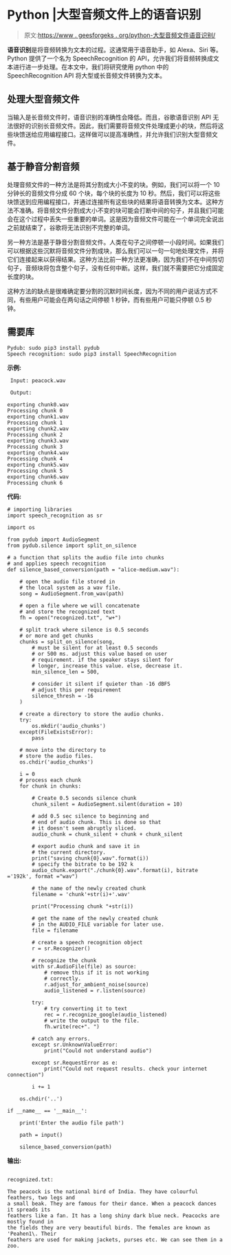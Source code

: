 # Python |大型音频文件上的语音识别

> 原文:[https://www . geesforgeks . org/python-大型音频文件语音识别/](https://www.geeksforgeeks.org/python-speech-recognition-on-large-audio-files/)

 **语音识别**是将音频转换为文本的过程。这通常用于语音助手，如 Alexa、Siri 等。Python 提供了一个名为 SpeechRecognition 的 API，允许我们将音频转换成文本进行进一步处理。在本文中，我们将研究使用 python 中的 SpeechRecognition API 将大型或长音频文件转换为文本。

## 处理大型音频文件

当输入是长音频文件时，语音识别的准确性会降低。而且，谷歌语音识别 API 无法很好的识别长音频文件。因此，我们需要将音频文件处理成更小的块，然后将这些块馈送给应用编程接口。这样做可以提高准确性，并允许我们识别大型音频文件。

## 基于静音分割音频

处理音频文件的一种方法是将其分割成大小不变的块。例如，我们可以将一个 10 分钟长的音频文件分成 60 个块，每个块的长度为 10 秒。然后，我们可以将这些块馈送到应用编程接口，并通过连接所有这些块的结果将语音转换为文本。这种方法不准确。将音频文件分割成大小不变的块可能会打断中间的句子，并且我们可能会在这个过程中丢失一些重要的单词。这是因为音频文件可能在一个单词完全说出之前就结束了，谷歌将无法识别不完整的单词。

另一种方法是基于静音分割音频文件。人类在句子之间停顿一小段时间。如果我们可以根据这些沉默将音频文件分割成块，那么我们可以一句一句地处理文件，并将它们连接起来以获得结果。这种方法比前一种方法更准确，因为我们不在中间剪切句子，音频块将包含整个句子，没有任何中断。这样，我们就不需要把它分成固定长度的块。

这种方法的缺点是很难确定要分割的沉默时间长度，因为不同的用户说话方式不同，有些用户可能会在两句话之间停顿 1 秒钟，而有些用户可能只停顿 0.5 秒钟。

## 需要库

```
Pydub: sudo pip3 install pydub
Speech recognition: sudo pip3 install SpeechRecognition

```

**示例:**

```
 Input: peacock.wav 

 Output: 

exporting chunk0.wav
Processing chunk 0
exporting chunk1.wav
Processing chunk 1
exporting chunk2.wav
Processing chunk 2
exporting chunk3.wav
Processing chunk 3
exporting chunk4.wav
Processing chunk 4
exporting chunk5.wav
Processing chunk 5
exporting chunk6.wav
Processing chunk 6

```

**代码:**

```
# importing libraries
import speech_recognition as sr

import os

from pydub import AudioSegment
from pydub.silence import split_on_silence

# a function that splits the audio file into chunks
# and applies speech recognition
def silence_based_conversion(path = "alice-medium.wav"):

    # open the audio file stored in
    # the local system as a wav file.
    song = AudioSegment.from_wav(path)

    # open a file where we will concatenate  
    # and store the recognized text
    fh = open("recognized.txt", "w+")

    # split track where silence is 0.5 seconds 
    # or more and get chunks
    chunks = split_on_silence(song,
        # must be silent for at least 0.5 seconds
        # or 500 ms. adjust this value based on user
        # requirement. if the speaker stays silent for 
        # longer, increase this value. else, decrease it.
        min_silence_len = 500,

        # consider it silent if quieter than -16 dBFS
        # adjust this per requirement
        silence_thresh = -16
    )

    # create a directory to store the audio chunks.
    try:
        os.mkdir('audio_chunks')
    except(FileExistsError):
        pass

    # move into the directory to
    # store the audio files.
    os.chdir('audio_chunks')

    i = 0
    # process each chunk
    for chunk in chunks:

        # Create 0.5 seconds silence chunk
        chunk_silent = AudioSegment.silent(duration = 10)

        # add 0.5 sec silence to beginning and 
        # end of audio chunk. This is done so that
        # it doesn't seem abruptly sliced.
        audio_chunk = chunk_silent + chunk + chunk_silent

        # export audio chunk and save it in 
        # the current directory.
        print("saving chunk{0}.wav".format(i))
        # specify the bitrate to be 192 k
        audio_chunk.export("./chunk{0}.wav".format(i), bitrate ='192k', format ="wav")

        # the name of the newly created chunk
        filename = 'chunk'+str(i)+'.wav'

        print("Processing chunk "+str(i))

        # get the name of the newly created chunk
        # in the AUDIO_FILE variable for later use.
        file = filename

        # create a speech recognition object
        r = sr.Recognizer()

        # recognize the chunk
        with sr.AudioFile(file) as source:
            # remove this if it is not working
            # correctly.
            r.adjust_for_ambient_noise(source)
            audio_listened = r.listen(source)

        try:
            # try converting it to text
            rec = r.recognize_google(audio_listened)
            # write the output to the file.
            fh.write(rec+". ")

        # catch any errors.
        except sr.UnknownValueError:
            print("Could not understand audio")

        except sr.RequestError as e:
            print("Could not request results. check your internet connection")

        i += 1

    os.chdir('..')

if __name__ == '__main__':

    print('Enter the audio file path')

    path = input()

    silence_based_conversion(path)
```

 **输出:**

```

recognized.txt:

The peacock is the national bird of India. They have colourful feathers, two legs and 
a small beak. They are famous for their dance. When a peacock dances it spreads its 
feathers like a fan. It has a long shiny dark blue neck. Peacocks are mostly found in 
the fields they are very beautiful birds. The females are known as 'Peahen1\. Their 
feathers are used for making jackets, purses etc. We can see them in a zoo. 

```